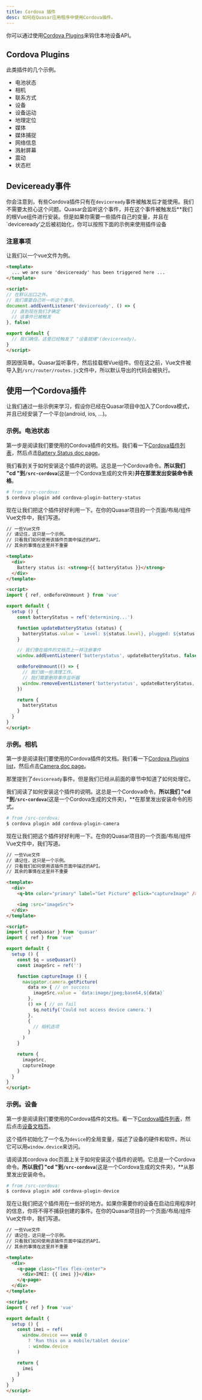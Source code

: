 ```yaml
---
title: Cordova 插件
desc: 如何在Quasar应用程序中使用Cordova插件。
---
```

你可以通过使用[Cordova Plugins](https://cordova.apache.org/docs/en/latest/#plugin-apis)来钩住本地设备API。

## Cordova Plugins
此类插件的几个示例。

* 电池状态
* 相机
* 联系方式
* 设备
* 设备运动
* 地理定位
* 媒体
* 媒体捕捉
* 网络信息
* 溅射屏幕
* 震动
* 状态栏

## Deviceready事件
你会注意到，有些Cordova插件只有在`deviceready`事件被触发后才能使用。我们不需要太担心这个问题。Quasar会监听这个事件，并在这个事件被触发后**我们的根Vue组件进行安装。但是如果你需要一些插件自己的变量，并且在`deviceready'之后被初始化，你可以按照下面的示例来使用插件设备

### 注意事项
让我们以一个vue文件为例。
```html
<template>
  ... we are sure 'deviceready' has been triggered here ...
</template>

<script>
// 在默认出口之外。
// 我们需要自己听一听这个事件。
document.addEventListener('deviceready', () => {
  // 直到现在我们才确定
  // 该事件已被触发
}, false)

export default {
  // 我们确信，这里已经触发了 "设备就绪"(deviceready)。
}
</script>
```

原因很简单。Quasar监听事件，然后挂载根Vue组件。但在这之前，Vue文件被导入到`/src/router/routes.js`文件中，所以默认导出的代码会被执行。

## 使用一个Cordova插件
让我们通过一些示例来学习，假设你已经在Quasar项目中加入了Cordova模式，并且已经安装了一个平台(android, ios, ...)。

### 示例。电池状态
第一步是阅读我们要使用的Cordova插件的文档。我们看一下[Cordova插件列表](https://cordova.apache.org/docs/en/latest/#plugin-apis)，然后点击[Battery Status doc page](https://cordova.apache.org/docs/en/latest/reference/cordova-plugin-battery-status/index.html)。

我们看到关于如何安装这个插件的说明。这总是一个Cordova命令。**所以我们 "cd "到`/src-cordova`**(这是一个Cordova生成的文件夹)**并在那里发出安装命令表格**。

```bash
# from /src-cordova:
$ cordova plugin add cordova-plugin-battery-status
```

现在让我们把这个插件好好利用一下。在你的Quasar项目的一个页面/布局/组件Vue文件中，我们写道。

```html
// 一些Vue文件
// 请记住，这只是一个示例。
// 只看我们如何使用该插件页面中描述的API。
// 其余的事情在这里并不重要

<template>
  <div>
    Battery status is: <strong>{{ batteryStatus }}</strong>
  </div>
</template>

<script>
import { ref, onBeforeUnmount } from 'vue'

export default {
  setup () {
    const batteryStatus = ref('determining...')

    function updateBatteryStatus (status) {
      batteryStatus.value = `Level: ${status.level}, plugged: ${status.isPlugged}`
    }

    // 我们像在插件的文档页上一样注册事件
    window.addEventListener('batterystatus', updateBatteryStatus, false)

    onBeforeUnmount(() => {
      // 我们做一些清理工作。
      // 我们需要删除事件监听器
      window.removeEventListener('batterystatus', updateBatteryStatus, false)
    })

    return {
      batteryStatus
    }
  }
}
</script>
```

### 示例。相机
第一步是阅读我们要使用的Cordova插件的文档。我们看一下[Cordova Plugins list](https://cordova.apache.org/docs/en/latest/#plugin-apis)，然后点击[Camera doc page](https://cordova.apache.org/docs/en/latest/reference/cordova-plugin-camera/index.html)。

那里提到了`deviceready`事件。但是我们已经从前面的章节中知道了如何处理它。

我们阅读了如何安装这个插件的说明。这总是一个Cordova命令。**所以我们 "cd "到`/src-cordova`**(这是一个Cordova生成的文件夹)，**在那里发出安装命令的形式。

```bash
# from /src-cordova:
$ cordova plugin add cordova-plugin-camera
```

现在让我们把这个插件好好利用一下。在你的Quasar项目的一个页面/布局/组件Vue文件中，我们写道。

```html
// 一些Vue文件
// 请记住，这只是一个示例。
// 只看我们如何使用该插件页面中描述的API。
// 其余的事情在这里并不重要

<template>
  <div>
    <q-btn color="primary" label="Get Picture" @click="captureImage" />

    <img :src="imageSrc">
  </div>
</template>

<script>
import { useQuasar } from 'quasar'
import { ref } from 'vue'

export default {
  setup () {
    const $q = useQuasar()
    const imageSrc = ref('')

    function captureImage () {
      navigator.camera.getPicture(
        data => { // on success
          imageSrc.value = `data:image/jpeg;base64,${data}`
        },
        () => { // on fail
          $q.notify('Could not access device camera.')
        },
        {
          // 相机选项
        }
      )
    }

    return {
      imageSrc,
      captureImage
    }
  }
}
</script>
```

### 示例。设备
第一步是阅读我们要使用的Cordova插件的文档。看一下[Cordova插件列表](https://cordova.apache.org/docs/en/latest/#plugin-apis)，然后点击[设备文档页](https://cordova.apache.org/docs/en/latest/reference/cordova-plugin-device/index.html)。

这个插件初始化了一个名为`device`的全局变量，描述了设备的硬件和软件。所以它可以用`window.device`来访问。

请阅读其cordova doc页面上关于如何安装这个插件的说明。它总是一个Cordova命令。**所以我们 "cd "到`/src-cordova`**(这是一个Cordova生成的文件夹)，**从那里发出安装命令。

```bash
# from /src-cordova:
$ cordova plugin add cordova-plugin-device
```

现在让我们把这个插件用在一些好的地方。如果你需要你的设备在启动应用程序时的信息，你将不得不捕获创建的事件。在你的Quasar项目的一个页面/布局/组件Vue文件中，我们写道。

```html
// 一些Vue文件
// 请记住，这只是一个示例。
// 只看我们如何使用该插件页面中描述的API。
// 其余的事情在这里并不重要

<template>
  <div>
    <q-page class="flex flex-center">
      <div>IMEI: {{ imei }}</div>
    </q-page>
  </div>
</template>

<script>
import { ref } from 'vue'

export default {
  setup () {
    const imei = ref(
      window.device === void 0
        ? 'Run this on a mobile/tablet device'
        : window.device
    )

    return {
      imei
    }
  }
}
</script>
```

